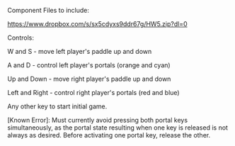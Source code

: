 Component Files to include:

https://www.dropbox.com/s/sx5cdyxs9ddr67g/HW5.zip?dl=0

Controls:

W and S - move left player's paddle up and down

A and D - control left player's portals (orange and cyan)

Up and Down - move right player's paddle up and down

Left and Right - control right player's portals (red and blue)

Any other key to start initial game.

[Known Error]: Must currently avoid pressing both portal keys simultaneously, as the portal state resulting when one key is released is not always as desired. Before activating one portal key, release the other.